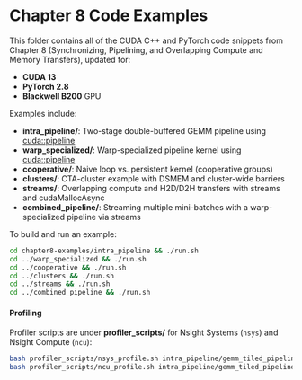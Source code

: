 # Chapter 8 Code Examples

This folder contains all of the CUDA C++ and PyTorch code snippets from Chapter 8 (Synchronizing, Pipelining, and Overlapping Compute and Memory Transfers), updated for:

- **CUDA 13**
- **PyTorch 2.8**
- **Blackwell B200** GPU

Examples include:

- **intra_pipeline/**: Two-stage double-buffered GEMM pipeline using <cuda::pipeline>
- **warp_specialized/**: Warp-specialized pipeline kernel using <cuda::pipeline>
- **cooperative/**: Naive loop vs. persistent kernel (cooperative groups)
- **clusters/**: CTA-cluster example with DSMEM and cluster-wide barriers
- **streams/**: Overlapping compute and H2D/D2H transfers with streams and cudaMallocAsync
- **combined_pipeline/**: Streaming multiple mini-batches with a warp-specialized pipeline via streams

To build and run an example:

```bash
cd chapter8-examples/intra_pipeline && ./run.sh
cd ../warp_specialized && ./run.sh
cd ../cooperative && ./run.sh
cd ../clusters && ./run.sh
cd ../streams && ./run.sh
cd ../combined_pipeline && ./run.sh
```

#### Profiling

Profiler scripts are under **profiler_scripts/** for Nsight Systems (`nsys`) and Nsight Compute (`ncu`):

```bash
bash profiler_scripts/nsys_profile.sh intra_pipeline/gemm_tiled_pipeline
bash profiler_scripts/ncu_profile.sh intra_pipeline/gemm_tiled_pipeline
```
